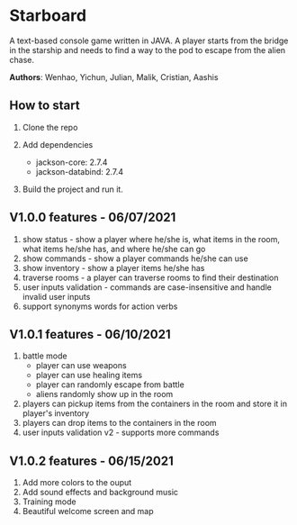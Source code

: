 # Starboard

A text-based console game written in JAVA. A player starts from the bridge in the starship and needs to find a way to
the pod to escape from the alien chase.

**Authors**: Wenhao, Yichun, Julian, Malik, Cristian, Aashis

## How to start

1. Clone the repo
2. Add dependencies
    - jackson-core: 2.7.4
    - jackson-databind: 2.7.4

3. Build the project and run it.

## V1.0.0 features - 06/07/2021

1. show status - show a player where he/she is, what items in the room, what items he/she has, and where he/she can go
2. show commands - show a player commands he/she can use
3. show inventory - show a player items he/she has
4. traverse rooms - a player can traverse rooms to find their destination
5. user inputs validation - commands are case-insensitive and handle invalid user inputs
6. support synonyms words for action verbs

## V1.0.1 features - 06/10/2021

1. battle mode
    - player can use weapons
    - player can use healing items
    - player can randomly escape from battle
    - aliens randomly show up in the room
2. players can pickup items from the containers in the room and store it in player's inventory
3. players can drop items to the containers in the room
4. user inputs validation v2 - supports more commands

## V1.0.2 features - 06/15/2021

1. Add more colors to the ouput
2. Add sound effects and background music
3. Training mode
4. Beautiful welcome screen and map
